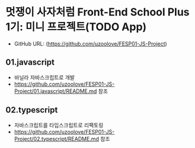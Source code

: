# 멋쟁이 사자처럼 Front-End School Plus 1기: 미니 프로젝트(TODO App)
* GitHub URL: (https://github.com/uzoolove/FESP01-JS-Project)

## 01.javascript
* 바닐라 자바스크립트로 개발
* https://github.com/uzoolove/FESP01-JS-Project/01.javascript/README.md 참조

## 02.typescript
* 자바스크립트를 타입스크립트로 리팩토링
* https://github.com/uzoolove/FESP01-JS-Project/02.typescript/README.md 참조

